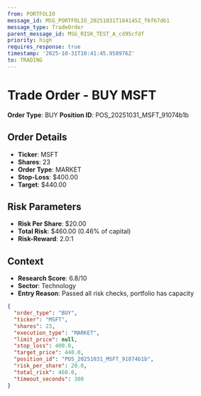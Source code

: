 ```yaml
---
from: PORTFOLIO
message_id: MSG_PORTFOLIO_20251031T104145Z_f6f67d61
message_type: TradeOrder
parent_message_id: MSG_RISK_TEST_A_cd95cfdf
priority: high
requires_response: true
timestamp: '2025-10-31T10:41:45.958976Z'
to: TRADING
---
```


# Trade Order - BUY MSFT

**Order Type**: BUY
**Position ID**: POS_20251031_MSFT_91074b1b

## Order Details
- **Ticker**: MSFT
- **Shares**: 23
- **Order Type**: MARKET
- **Stop-Loss**: $400.00
- **Target**: $440.00

## Risk Parameters
- **Risk Per Share**: $20.00
- **Total Risk**: $460.00 (0.46% of capital)
- **Risk-Reward**: 2.0:1

## Context
- **Research Score**: 6.8/10
- **Sector**: Technology
- **Entry Reason**: Passed all risk checks, portfolio has capacity

```json
{
  "order_type": "BUY",
  "ticker": "MSFT",
  "shares": 23,
  "execution_type": "MARKET",
  "limit_price": null,
  "stop_loss": 400.0,
  "target_price": 440.0,
  "position_id": "POS_20251031_MSFT_91074b1b",
  "risk_per_share": 20.0,
  "total_risk": 460.0,
  "timeout_seconds": 300
}
```
